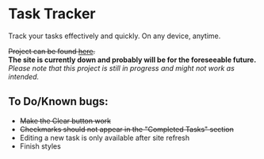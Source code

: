 # Task Tracker
Track your tasks effectively and quickly. On any device, anytime.

~~Project can be found [here](https://dev.simdesu.tech).~~
<br>
**The site is currently down and probably will be for the foreseeable future.**
<br>
*Please note that this project is still in progress and might not work as intended.*

## To Do/Known bugs:
- ~~Make the Clear button work~~
- ~~Checkmarks should not appear in the "Completed Tasks" section~~
- Editing a new task is only available after site refresh
- Finish styles 
